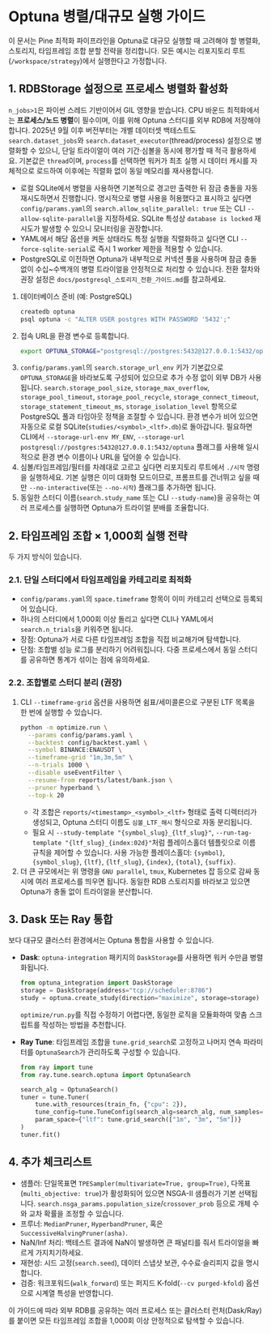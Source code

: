 # Optuna 병렬/대규모 실행 가이드

이 문서는 Pine 최적화 파이프라인을 Optuna로 대규모 실행할 때 고려해야 할 병렬화, 스토리지, 타임프레임 조합 분할 전략을 정리합니다. 모든 예시는 리포지토리 루트(`/workspace/strategy`)에서 실행한다고 가정합니다.

## 1. RDBStorage 설정으로 프로세스 병렬화 활성화

`n_jobs>1`은 파이썬 스레드 기반이어서 GIL 영향을 받습니다. CPU 바운드 최적화에서는 **프로세스/노드 병렬**이 필수이며, 이를 위해 Optuna 스터디를 외부 RDB에 저장해야 합니다. 2025년 9월 이후 버전부터는 개별 데이터셋 백테스트도 `search.dataset_jobs`와 `search.dataset_executor`(thread/process) 설정으로 병렬화할 수 있으니, 단일 트라이얼이 여러 기간·심볼을 동시에 평가할 때 적극 활용하세요. 기본값은 `thread`이며, `process`를 선택하면 워커가 최초 실행 시 데이터 캐시를 자체적으로 로드하여 이후에는 직렬화 없이 동일 메모리를 재사용합니다.

- 로컬 SQLite에서 병렬을 사용하면 기본적으로 경고만 출력한 뒤 잠금 충돌을 자동 재시도하면서 진행합니다. 명시적으로 병렬 사용을 허용했다고 표시하고 싶다면 `config/params.yaml`의 `search.allow_sqlite_parallel: true` 또는 CLI `--allow-sqlite-parallel`을 지정하세요. SQLite 특성상 `database is locked` 재시도가 발생할 수 있으니 모니터링을 권장합니다.
- YAML에서 해당 옵션을 켜둔 상태라도 특정 실행을 직렬화하고 싶다면 CLI `--force-sqlite-serial`로 즉시 1 worker 제한을 적용할 수 있습니다.
- PostgreSQL로 이전하면 Optuna가 내부적으로 커넥션 풀을 사용하며 잠금 충돌 없이 수십~수백개의 병렬 트라이얼을 안정적으로 처리할 수 있습니다. 전환 절차와 권장 설정은 `docs/postgresql_스토리지_전환_가이드.md`를 참고하세요.

1. 데이터베이스 준비 (예: PostgreSQL)
   ```bash
   createdb optuna
   psql optuna -c "ALTER USER postgres WITH PASSWORD '5432';"
   ```
2. 접속 URL을 환경 변수로 등록합니다.
   ```bash
   export OPTUNA_STORAGE="postgresql://postgres:5432@127.0.0.1:5432/optuna"
   ```
3. `config/params.yaml`의 `search.storage_url_env` 키가 기본값으로 `OPTUNA_STORAGE`을 바라보도록 구성되어 있으므로 추가 수정 없이 외부 DB가 사용됩니다. `search.storage_pool_size`, `storage_max_overflow`, `storage_pool_timeout`, `storage_pool_recycle`, `storage_connect_timeout`, `storage_statement_timeout_ms`, `storage_isolation_level` 항목으로 PostgreSQL 풀과 타임아웃 정책을 조절할 수 있습니다. 환경 변수가 비어 있으면 자동으로 로컬 SQLite(`studies/<symbol>_<ltf>.db`)로 돌아갑니다. 필요하면 CLI에서 `--storage-url-env MY_ENV`, `--storage-url postgresql://postgres:5432@127.0.0.1:5432/optuna` 플래그를 사용해 일시적으로 환경 변수 이름이나 URL을 덮어쓸 수 있습니다.
4. 심볼/타임프레임/필터를 차례대로 고르고 싶다면 리포지토리 루트에서 `./시작` 명령을 실행하세요. 기본 실행은 이미 대화형 모드이므로, 프롬프트를 건너뛰고 싶을 때만 `--no-interactive`(또는 `--no-시작`) 플래그를 추가하면 됩니다.
5. 동일한 스터디 이름(`search.study_name` 또는 CLI `--study-name`)을 공유하는 여러 프로세스를 실행하면 Optuna가 트라이얼 분배를 조율합니다.

## 2. 타임프레임 조합 × 1,000회 실행 전략

두 가지 방식이 있습니다.

### 2.1. 단일 스터디에서 타임프레임을 카테고리로 최적화

- `config/params.yaml`의 `space.timeframe` 항목이 이미 카테고리 선택으로 등록되어 있습니다.
- 하나의 스터디에서 1,000회 이상 돌리고 싶다면 CLI나 YAML에서 `search.n_trials`을 키워주면 됩니다.
- 장점: Optuna가 서로 다른 타임프레임 조합을 직접 비교해가며 탐색합니다.
- 단점: 조합별 성능 로그를 분리하기 어려워집니다. 다중 프로세스에서 동일 스터디를 공유하면 통계가 섞이는 점에 유의하세요.

### 2.2. 조합별로 스터디 분리 (권장)

1. CLI `--timeframe-grid` 옵션을 사용하면 쉼표/세미콜론으로 구분된 LTF 목록을 한 번에 실행할 수 있습니다.
   ```bash
   python -m optimize.run \
     --params config/params.yaml \
     --backtest config/backtest.yaml \
     --symbol BINANCE:ENAUSDT \
     --timeframe-grid "1m,3m,5m" \
     --n-trials 1000 \
     --disable useEventFilter \
     --resume-from reports/latest/bank.json \
     --pruner hyperband \
     --top-k 20
   ```
   - 각 조합은 `reports/<timestamp>_<symbol>_<ltf>` 형태로 출력 디렉터리가 생성되고, Optuna 스터디 이름도 `심볼_LTF_해시` 형식으로 자동 분리됩니다.
   - 필요 시 `--study-template "{symbol_slug}_{ltf_slug}"`, `--run-tag-template "{ltf_slug}_{index:02d}"`처럼 플레이스홀더 템플릿으로 이름 규칙을 제어할 수 있습니다. 사용 가능한 플레이스홀더: `{symbol}`, `{symbol_slug}`, `{ltf}`, `{ltf_slug}`, `{index}`, `{total}`, `{suffix}`.
2. 더 큰 규모에서는 위 명령을 `GNU parallel`, `tmux`, Kubernetes 잡 등으로 감싸 동시에 여러 프로세스를 띄우면 됩니다. 동일한 RDB 스토리지를 바라보고 있으면 Optuna가 충돌 없이 트라이얼을 분산합니다.

## 3. Dask 또는 Ray 통합

보다 대규모 클러스터 환경에서는 Optuna 통합을 사용할 수 있습니다.

- **Dask**: `optuna-integration` 패키지의 `DaskStorage`를 사용하면 워커 수만큼 병렬화됩니다.
  ```python
  from optuna_integration import DaskStorage
  storage = DaskStorage(address="tcp://scheduler:8786")
  study = optuna.create_study(direction="maximize", storage=storage)
  ```
  `optimize/run.py`를 직접 수정하기 어렵다면, 동일한 로직을 모듈화하여 맞춤 스크립트를 작성하는 방법을 추천합니다.

- **Ray Tune**: 타임프레임 조합을 `tune.grid_search`로 고정하고 나머지 연속 파라미터를 `OptunaSearch`가 관리하도록 구성할 수 있습니다.
  ```python
  from ray import tune
  from ray.tune.search.optuna import OptunaSearch

  search_alg = OptunaSearch()
  tuner = tune.Tuner(
      tune.with_resources(train_fn, {"cpu": 2}),
      tune_config=tune.TuneConfig(search_alg=search_alg, num_samples=1000),
      param_space={"ltf": tune.grid_search(["1m", "3m", "5m"])}
  )
  tuner.fit()
  ```

## 4. 추가 체크리스트

- 샘플러: 단일목표면 `TPESampler(multivariate=True, group=True)`, 다목표(`multi_objective: true`)가 활성화되어 있으면 NSGA-II 샘플러가 기본 선택됩니다. `search.nsga_params.population_size`/`crossover_prob` 등으로 개체 수와 교차 확률을 조정할 수 있습니다.
- 프루너: `MedianPruner`, `HyperbandPruner`, 혹은 `SuccessiveHalvingPruner(asha)`.
- NaN/Inf 처리: 백테스트 결과에 NaN이 발생하면 큰 패널티를 줘서 트라이얼을 빠르게 가지치기하세요.
- 재현성: 시드 고정(`search.seed`), 데이터 스냅샷 보관, 수수료·슬리피지 값을 명시합니다.
- 검증: 워크포워드(`walk_forward`) 또는 퍼지드 K-fold(`--cv purged-kfold`) 옵션으로 시계열 특성을 반영합니다.

이 가이드에 따라 외부 RDB를 공유하는 여러 프로세스 또는 클러스터 런처(Dask/Ray)를 붙이면 모든 타임프레임 조합을 1,000회 이상 안정적으로 탐색할 수 있습니다.
